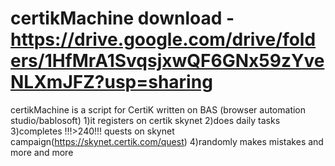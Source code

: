 # certikMachine download - https://drive.google.com/drive/folders/1HfMrA1SvqsjxwQF6GNx59zYveNLXmJFZ?usp=sharing
certikMachine is a script for CertiK written on BAS (browser automation studio/bablosoft)
1)it registers on certik skynet
2)does daily tasks
3)completes !!!>240!!! quests on skynet campaign(https://skynet.certik.com/quest)
4)randomly makes mistakes
and more and more

